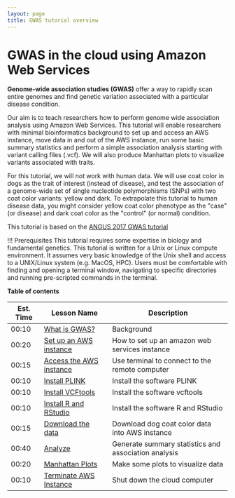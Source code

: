 ```yaml
---
layout: page
title: GWAS tutorial overview
---
```


GWAS in the cloud using Amazon Web Services
===========================================

**Genome-wide association studies (GWAS)** offer a way to rapidly scan entire genomes and find genetic variation associated with a particular disease condition.

Our aim is to teach researchers how to perform genome wide association analysis using Amazon Web Services. This tutorial will enable researchers with minimal bioinformatics background to set up and access an AWS instance, move data in and out of the AWS instance, run some basic summary statistics and perform a simple association analysis starting with variant calling files (.vcf). We will also produce Manhattan plots to visualize variants associated with traits.

For this tutorial, we will *not* work with human data. We will use coat color in dogs as the trait of interest (instead of disease), and test the association of a genome-wide set of single nucleotide polymorphisms (SNPs) with two coat color variants: yellow and dark. To extrapolate this tutorial to human disease data, you might consider yellow coat color phenotype as the "case" (or disease) and dark coat color as the "control" (or normal) condition.

This tutorial is based on the [ANGUS 2017 GWAS tutorial](https://angus.readthedocs.io/en/2017/GWAS.html)

!!! Prerequisites
    This tutorial requires some expertise in biology and fundamental genetics. This tutorial is written for a Unix or Linux compute environment. It assumes very basic knowledge of the Unix shell and access to a UNIX/Linux system (e.g. MacOS, HPC). Users must be comfortable with finding and opening a terminal window, navigating to specific directories and running pre-scripted commands in the terminal.

**Table of contents**


| Est. Time| Lesson Name | Description|
| ---|--------|--------|
| 00:10|[What is GWAS?](background.md)| Background                   
| 00:20|[Set up an AWS instance](aws_instance_setup.md)|How to set up an amazon web services instance|
| 00:15| [Access the AWS instance](Accessing_aws.md) | Use terminal to connect to the remote computer |
| 00:10| [Install PLINK](plink_install.md)| Install the software PLINK |
| 00:10| [Install VCFtools](vcftools_install.md) | Install the software vcftools |
| 00:10| [Install R and RStudio](RStudio.md) | Install the software R and RStudio |
| 00:15| [Download the data](data_download.md) | Download dog coat color data into AWS instance |
| 00:40| [Analyze](analyze.md) | Generate summary statistics and association analysis |
| 00:20| [Manhattan Plots](manhattan.md) | Make some plots to visualize data |
| 00:10| [Terminate AWS Instance](terminate_aws.md) | Shut down the cloud computer |
